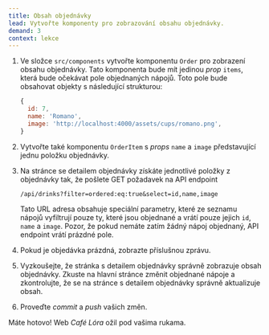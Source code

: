 ```yaml
---
title: Obsah objednávky
lead: Vytvořte komponenty pro zobrazování obsahu objednávky.
demand: 3
context: lekce
---
```


1.  Ve složce `src/components` vytvořte komponentu `Order` pro zobrazení obsahu objednávky. Tato komponenta bude mít jedinou _prop_ `items`, která bude očekávat pole objednaných nápojů. Toto pole bude obsahovat objekty s následující strukturou:
    ```js
    {
      id: 7,
      name: 'Romano',
      image: 'http://localhost:4000/assets/cups/romano.png',
    }
    ```
1.  Vytvořte také komponentu `OrderItem` s _props_ `name` a `image` představující jednu položku objednávky.
1.  Na stránce se detailem objednávky získáte jednotlivé položky z objednávky tak, že pošlete GET požadavek na API endpoint

    ```
    /api/drinks?filter=ordered:eq:true&select=id,name,image
    ```

    Tato URL adresa obsahuje speciální parametry, které ze seznamu nápojů vyfiltrují pouze ty, které jsou objednané a vrátí pouze jejich `id`, `name` a `image`. Pozor, že pokud nemáte zatím žádný nápoj objednaný, API endpoint vrátí prázdné pole.

1.  Pokud je objedávka prázdná, zobrazte příslušnou zprávu.
1.  Vyzkoušejte, že stránka s detailem objednávky správně zobrazuje obsah objednávky. Zkuste na hlavní stránce změnit objednané nápoje a zkontrolujte, že se na stránce s detailem objednávky správně aktualizuje obsah.
1.  Proveďte _commit_ a _push_ vašich změn.

Máte hotovo! Web _Café Lóra_ ožil pod vašima rukama.
